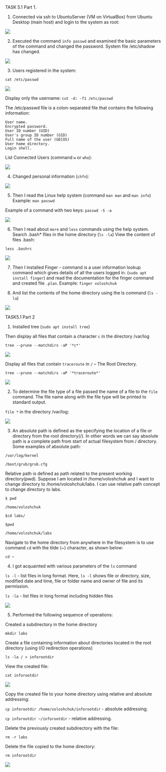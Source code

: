 TASK 5.1 Part 1.

1. Connected via ssh to UbuntuServer (VM on VirtualBox) from Ubuntu Desktop (main host) and login to the system as root:

![](images/scr1.png)

2. Executed the command `info passwd` and examined the basic parameters of the command and changed the password. System file /etc/shadow has changed.

![](images/scr2.png)

3. Users registered in the system:

`cat /etc/passwd`

![](images/scr3.png)

Display only the username: `cut -d: -f1 /etc/passwd`

The /etc/passwd file is a colon-separated file that contains the following information:

    User name.
    Encrypted password.
    User ID number (UID)
    User's group ID number (GID)
    Full name of the user (GECOS)
    User home directory.
    Login shell.

List Connected Users (command `w` or `who`):
 
![](images/scr4.png)

4. Changed personal information (`chfn`):

![](images/scr5.png)

5. Then I read the Linux help system (command `man man` and `man info`) Example: `man passwd`

Example of a command with two keys: `passwd -S -a`

![](images/scr6.png)

6. Then I read about `more` and `less` commands using the help system. Search .bash* files in the home directory (`ls -la`) View the content of files .bash:

`less .bashrc`

![](images/scr7.png)

7. Then I installed Finger - command is a user information lookup command which gives details of all the users logged in. (`sudo apt install finger`) and read the documentation for the finger command and created file `.plan`.  Example: `finger voloshchuk`

8. And list the contents of the home directory using the ls command (`ls -la`)

![](images/scr8.png)


TASK5.1 Part 2

1. Installed tree (`sudo apt install tree`)

Then display all files that contain a character `c` in the directory /var/log

`tree --prune --matchdirs -aP '*c*'`

![](images/scr9.png)

Display all files that contain  `traceroute` in `/` – The Root Directory.

`tree --prune --matchdirs -aP '*traceroute*'`

![](images/scr10.png)

2. To determine the file type of a file passed the name of a file to the `file` command. The file name along with the file type will be printed to standard output.

`file *` in the directory /var/log:

![](images/scr11.png)

3. An absolute path is defined as the specifying the location of a file or directory from the root directory(/). In other words we can say absolute path is a complete path from start of actual filesystem from / directory.
Some examples of absolute path:

`/var/log/kernel`

`/boot/grub/grub.cfg`

Relative path is defined as path related to the present working directory(pwd). Suppose I am located in /home/voloshchuk and I want to change directory to /home/voloshchuk/labs. I can use relative path concept to change directory to labs.

`$ pwd`

`/home/voloshchuk`

`$cd labs/`

`$pwd`

`/home/voloshchuk/labs`


Navigate to the home directory from anywhere in the filesystem is to use command `cd` with the tilde (~) character, as shown below:

`cd ~`

4. I got acquainted with various parameters of the `ls` command

`ls -l` - list files in long format. Here, `ls -l` shows file or directory, size, modified date and time, file or folder name and owner of file and its permission.

`ls -la` - list files in long format including hidden files

![](images/scr12.png)

5. Performed the following sequence of operations:

Created a subdirectory in the home directory

`mkdir labs`

Create a file containing information about directories
located in the root directory (using I/O redirection operations)

`ls -la / > inforootdir`

View the created file:

`cat inforootdir`

![](images/scr13.png)

Copy the created file to your home directory using relative and absolute addressing:

`cp inforootdir /home/voloshchuk/inforootdir` - absolute addressing;

`cp inforootdir ~/inforootdir` - relative addressing.

Delete the previously created subdirectory with the file: 

`rm -r labs`

Delete the file copied to the home directory:

`rm inforootdir`

![](images/scr14.png)
